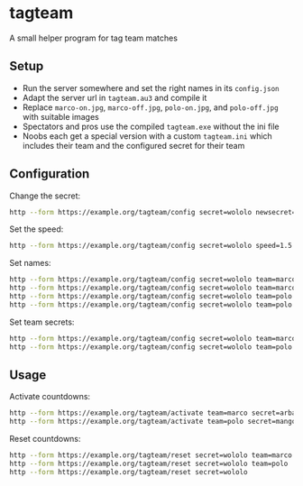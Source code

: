 # tagteam
A small helper program for tag team matches

## Setup

- Run the server somewhere and set the right names in its `config.json`
- Adapt the server url in `tagteam.au3` and compile it
- Replace `marco-on.jpg`, `marco-off.jpg`, `polo-on.jpg`, and `polo-off.jpg` with suitable images
- Spectators and pros use the compiled `tagteam.exe` without the ini file
- Noobs each get a special version with a custom `tagteam.ini` which includes their team and the configured secret for their team

## Configuration

Change the secret:

```sh
http --form https://example.org/tagteam/config secret=wololo newsecret=tilbardaga
```


Set the speed:

```sh
http --form https://example.org/tagteam/config secret=wololo speed=1.5
```


Set names:

```sh
http --form https://example.org/tagteam/config secret=wololo team=marco pro=Hera
http --form https://example.org/tagteam/config secret=wololo team=marco noob=Tommie
http --form https://example.org/tagteam/config secret=wololo team=polo pro=MbL
http --form https://example.org/tagteam/config secret=wololo team=polo pro=azure_sentry
```


Set team secrets:

```sh
http --form https://example.org/tagteam/config secret=wololo team=marco newsecret=arbalester
http --form https://example.org/tagteam/config secret=wololo team=polo newsecret=mangonel
```

## Usage

Activate countdowns:

```sh
http --form https://example.org/tagteam/activate team=marco secret=arbalester
http --form https://example.org/tagteam/activate team=polo secret=mangonel
```

Reset countdowns:

```sh
http --form https://example.org/tagteam/reset secret=wololo team=marco
http --form https://example.org/tagteam/reset secret=wololo team=polo
http --form https://example.org/tagteam/reset secret=wololo
```
